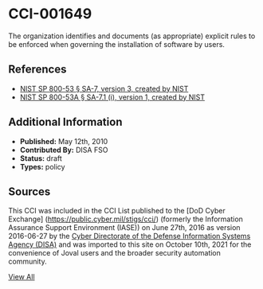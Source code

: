 # CCI-001649

The organization identifies and documents (as appropriate) explicit rules to be enforced when governing the installation of software by users.

## References ##

* [NIST SP 800-53 § SA-7, version 3, created by NIST](http://csrc.nist.gov/publications/PubsSPs.html)
* [NIST SP 800-53A § SA-7.1 (i), version 1, created by NIST](http://csrc.nist.gov/publications/PubsSPs.html)


## Additional Information ##

* **Published:** May 12th, 2010
* **Contributed By:** DISA FSO
* **Status:** draft
* **Types:** policy

## Sources ##

This CCI was included in the CCI List published to the [DoD Cyber Exchange]
(https://public.cyber.mil/stigs/cci/) (formerly the Information Assurance Support Environment
(IASE)) on June 27th, 2016 as version 2016-06-27 by the [Cyber Directorate of the Defense 
Information Systems Agency (DISA)](https://public.cyber.mil/about-cyber/) and was imported to 
this site on October 10th, 2021 for the convenience of Joval users and the broader security automation community.

[View All](../README.md)
